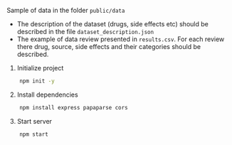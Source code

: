 Sample of data in the folder `public/data`
- The description of the dataset (drugs, side effects etc) should be described in the file `dataset_description.json`
- The example of data review presented in `results.csv`. For each review there drug, source, side effects and their categories should be described.

1. Initialize project

```bash
    npm init -y
```

2. Install dependencies

```bash
    npm install express papaparse cors
```

3. Start server

```bash
    npm start
```
